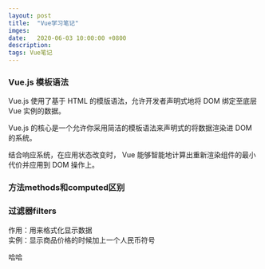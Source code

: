 ```yaml
---
layout: post
title:  "Vue学习笔记"
imges: 
date:   2020-06-03 10:00:00 +0800
description: 
tags: Vue笔记
---
```

### Vue.js 模板语法
Vue.js 使用了基于 HTML 的模版语法，允许开发者声明式地将 DOM 绑定至底层 Vue 实例的数据。

Vue.js 的核心是一个允许你采用简洁的模板语法来声明式的将数据渲染进 DOM 的系统。

结合响应系统，在应用状态改变时， Vue 能够智能地计算出重新渲染组件的最小代价并应用到 DOM 操作上。

### 方法methods和computed区别


### 过滤器filters
作用：用来格式化显示数据    
实例：显示商品价格的时候加上一个人民币符号  


哈哈
